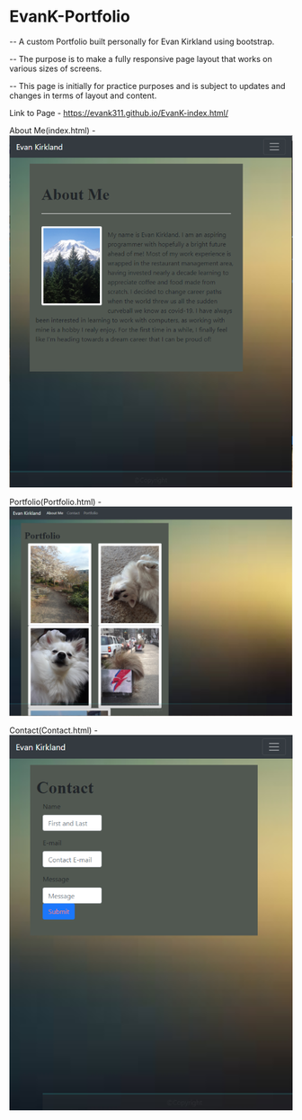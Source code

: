 # EvanK-Portfolio

--  A custom Portfolio built personally for Evan Kirkland using bootstrap.

-- The purpose is to make a fully responsive page layout that works on various sizes of screens. 

-- This page is initially for practice purposes and is subject to updates and changes in terms of layout and content.

Link to Page - 
https://evank311.github.io/EvanK-index.html/

About Me(index.html) -
![About Me](AboutMePortfolio.PNG)

Portfolio(Portfolio.html) -
![Portfolio](Portfoliopage.PNG)

Contact(Contact.html) -
![Contact](Contact.PNG)